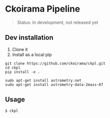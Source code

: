 Ckoirama Pipeline
=================

> Status: In development, not released yet

Dev installation
----------------
1) Clone it
2) Install as a local pip
```
git clone https://github.com/ckoirama/ckpl.git
cd ckpl
pip install -e .

sudo apt-get install astrometry.net
sudo apt-get install astrometry-data-2mass-07

```

Usage
-----
```sh
$ ckpl
```

